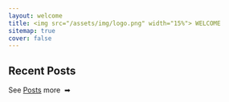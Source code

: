 ```yaml
---
layout: welcome
title: <img src="/assets/img/logo.png" width="15%"> WELCOME
sitemap: true
cover: false
---
```


## Recent Posts

<!--posts-->

<span style="float:left">See [Posts](/data-structures-and-algorithms/) more &nbsp;➡</span>

<!--blockchain-->


<!--posts_list-->
